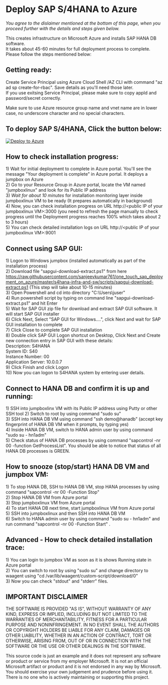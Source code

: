 # Deploy SAP S/4HANA to Azure
*You agree to the dislaimer mentioned at the bottom of this page, when you proceed further with the details and steps given below.*

This creates infrastructure on Microsoft Azure and installs SAP HANA DB software.     
It takes about 45-60 minutes for full deployment process to complete. Please follow the steps mentioned below:    

## Getting ready:  
Create Service Principal using Azure Cloud Shell /AZ CLI with command "az ad sp create-for-rbac". Save details as you'll need those later.    
If you use exitsing Service Principal, please make sure to copy appId and password/secret correctly.

Make sure to use Azure resource group name and vnet name are in lower case, no underscore character and no special characters.

## To deploy SAP S/4HANA, Click the button below:  

[![Deploy to Azure](https://aka.ms/deploytoazurebutton)](https://ms.portal.azure.com/#create/Microsoft.Template/uri/https%3A%2F%2Fraw.githubusercontent.com%2Fsanjeevkumar761%2Fone_touch_sap_deployment_on_azure%2Fmaster%2Fs4hana-infra-and-sw%2Fazuredeploy.json)

## How to check installation progress:   
1\) Wait for initial deployment to complete in Azure portal. You'll see the message "Your deployment is complete" in Azure portal. It deploys a jumpbox on Azure  
2\) Go to your Resource Group in Azure portal, locate the VM named "jumpboxlinux" and look for its Public IP address  
3\) *Wait for about 10 minutes* for installation monitoring layer inside jumpboxlinux VM to be ready \(It prepares automatically in background\)   
4\) Now, you can check installation progress on URL http://\<public IP of your jumpboxlinux VM\>:3000  \(you need to refresh the page manually to check progress until the Deployment progress reaches 100% which takes about 2 to 3 hours)  
5\) You can check detailed installation logs on URL http://\<public IP of your jumpboxlinux VM\>:9001  

## Connect using SAP GUI:        
1\) Logon to Windows jumpbox (installed automatically as part of the installation process)    
2\) Download file "sapgui-download-extract.ps1" from here https://raw.githubusercontent.com/sanjeevkumar761/one_touch_sap_deployment_on_azure/master/s4hana-infra-and-sw/scripts/sapgui-download-extract.ps1   (This step will take about 10-15 minutes)  
3\) Open Powershell and cd into directory "C:\Users\juser"  
4\) Run powershell script by typing on command line "sapgui-download-extract.ps1" and hit Enter  
5\) Wait for SAP GUI zip file for download and extract SAP GUI software. It will start SAP GUI installer    
6\) Click Next, Select "SAP GUI for Windows....", click Next and wait for SAP GUI installation to complete  
7\) Click Close to complete SAP GUI installation  
8\) Double click SAP GUI Logon shortcut on Desktop, Click Next and Create new connection entry in SAP GUI with these details:    
Description: S4HANA  
System ID: S40  
Instance Number: 00  
Application Server: 10.0.0.7  
9\) Click Finish and click Logon   
10\) Now you can logon to S4HANA system by entering user details.  
 
## Connect to HANA DB and confirm it is up and running:      
1\) SSH into jumpboxlinx VM with its Public IP address using Putty or other SSH tool 
2\) Switch to root by using command "sudo su"  
3\) SSH into HANA DB VM using command "ssh demo@hanadb" (accept key fingerprint of HANA DB VM when it prompts, by typing yes)  
4\) Inside HANA DB VM, switch to HANA admin user by using command "sudo su - hn1adm"  
5\) Check status of HANA DB processes by using command "sapcontrol -nr 00 -function GetProcessList". You should be able to notice that status of all HANA DB processes is GREEN.  

## How to snooze (stop/start) HANA DB VM and jumpbox VM:      
1\) To stop HANA DB, SSH to HANA DB VM, stop HANA processes by using command "sapcontrol -nr 00 -Function Stop"  
2\) Stop HANA DB VM from Azure portal  
3\) Stop jumpboxlinux VM from Azure portal  
4\) To start HANA DB next time, start jumpboxlinux VM from Azure portal  
5\) SSH into jumpboxlinux and then SSH into HANA DB VM  
6\) Switch to HANA admin user by using command "sudo su - hn1adm" and run command "sapcontrol -nr 00 -Function Start" .  

## Advanced - How to check detailed installation trace:     
1\) You can login to jumpbox VM as soon as it is shows Running state in Azure portal  
2\) You can switch to root by using "sudo su" and change directory to waagent using "cd /var/lib/waagent/custom-script/download/0"  
3\) Now you can check "stdout" and "stderr" files.  




## IMPORTANT DISCLAIMER    
THE SOFTWARE IS PROVIDED "AS IS", WITHOUT WARRANTY OF ANY KIND, EXPRESS OR IMPLIED, INCLUDING BUT NOT LIMITED TO THE WARRANTIES OF MERCHANTABILITY, FITNESS FOR A PARTICULAR PURPOSE AND NONINFRINGEMENT. IN NO EVENT SHALL THE AUTHORS OR COPYRIGHT HOLDERS BE LIABLE FOR ANY CLAIM, DAMAGES OR OTHER LIABILITY, WHETHER IN AN ACTION OF CONTRACT, TORT OR OTHERWISE, ARISING FROM, OUT OF OR IN CONNECTION WITH THE SOFTWARE OR THE USE OR OTHER DEALINGS IN THE SOFTWARE.  

This source code is just an example and it does not represent any software or product or service from my employer Microsoft. It is not an official Microsoft artifact or product and it is not endorsed in any way by Microsoft. You should exercise your own judgement and prudence before using it. There is no one who is actively maintaining or supporting this project.  
